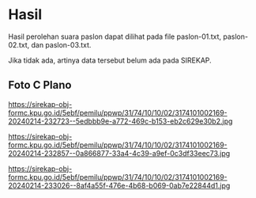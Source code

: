 # Hasil

Hasil perolehan suara paslon dapat dilihat pada file paslon-01.txt, paslon-02.txt, dan paslon-03.txt.

Jika tidak ada, artinya data tersebut belum ada pada SIREKAP.

## Foto C Plano

https://sirekap-obj-formc.kpu.go.id/5ebf/pemilu/ppwp/31/74/10/10/02/3174101002169-20240214-232723--5edbbb9e-a772-469c-b153-eb2c629e30b2.jpg

https://sirekap-obj-formc.kpu.go.id/5ebf/pemilu/ppwp/31/74/10/10/02/3174101002169-20240214-232857--0a866877-33a4-4c39-a9ef-0c3df33eec73.jpg

https://sirekap-obj-formc.kpu.go.id/5ebf/pemilu/ppwp/31/74/10/10/02/3174101002169-20240214-233026--8af4a55f-476e-4b68-b069-0ab7e22844d1.jpg
